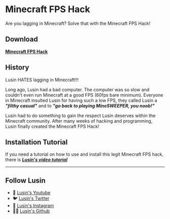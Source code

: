 # Minecraft FPS Hack
Are you lagging in Minecraft?  Solve that with the Minecraft FPS Hack!

## Download
**[Minecraft FPS Hack](https://github.com/Lusin333/Minecraft-FPS-Hack/releases/download/2020-07-17/MinecraftFPSCode.jar)**

## History
Lusin HATES lagging in Minecraft!!!

Long ago, Lusin had a bad computer.  The computer was so slow and couldn't even run Minecraft at a good FPS (60fps bare minimum).  Everyone in Minecraft insulted Lusin for having such a low FPS, they called Lusin a ***"filthy casual"*** and to ***"go back to playing MineSWEEPER, you noob!"***

Lusin had to do something to gain the respect Lusin deserves within the Minecraft community.  After many weeks of hacking and programming, Lusin finally created the Minecraft FPS Hack!

## Installation Tutorial
If you need a tutorial on how to use and install this legit Minecraft FPS hack, there is [**_Lusin's video tutorial_**](https://youtu.be/saqhJBy2X8M)
***

## Follow Lusin
* 🎥 [Lusin's Youtube](https://www.Youtube.com/c/Lusin333?sub_confirmation=1)
* 🐦 [Lusin's Twitter](https://Twitter.com/Lusin333)
* 📸 [Lusin's Instagram](https://www.instagram.com/LusinMohinder)
* 👩‍💻 [Lusin's Github](https://Github.com/Lusin333)
